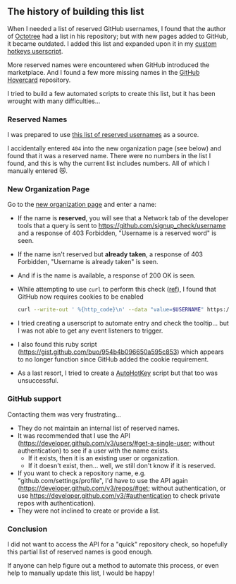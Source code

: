 ## The history of building this list

When I needed a list of reserved GitHub usernames, I found that the author of [Octotree](https://github.com/buunguyen/octotree/) had a list in his repository; but with new pages added to GitHub, it became outdated. I added this list and expanded upon it in my [custom hotkeys userscript](https://github.com/Mottie/GitHub-userscripts/wiki/GitHub-custom-hotkeys).

More reserved names were encountered when GitHub introduced the marketplace. And I found a few more missing names in the [GitHub Hovercard](https://github.com/Justineo/github-hovercard/) repository.

I tried to build a few automated scripts to create this list, but it has been wrought with many difficulties...

### Reserved Names

I was prepared to use [this list of reserved usernames](https://github.com/shouldbee/reserved-usernames/) as a source.

I accidentally entered `404` into the new organization page (see below) and found that it was a reserved name. There were no numbers in the list I found, and this is why the current list includes numbers. All of which I manually entered :crying_cat_face:.

### New Organization Page

Go to the [new organization page](https://github.com/account/organizations/new) and enter a name:
* If the name is **reserved**, you will see that a Network tab of the developer tools that a query is sent to https://github.com/signup_check/username and a response of 403 Forbidden, "Username is a reserved word" is seen.
* If the name isn't reserved but **already taken**, a response of 403 Forbidden, "Username is already taken" is seen.
* And if is the name is available, a response of 200 OK is seen.
* While attempting to use `curl` to perform this check ([ref](https://stackoverflow.com/questions/28977164/github-api-how-to-check-username-availability)), I found that GitHub now requires cookies to be enabled

    ```bash
    curl --write-out ' %{http_code}\n' --data "value=$USERNAME" https://github.com/signup_check/username
    ```

* I tried creating a userscript to automate entry and check the tooltip... but I was not able to get any event listeners to trigger.
* I also found this ruby script (https://gist.github.com/buo/954b4b096650a595c853) which appears to no longer function since GitHub added the cookie requirement.
* As a last resort, I tried to create a [AutoHotKey](https://autohotkey.com/) script but that too was unsuccessful.

### GitHub support

Contacting them was very frustrating...

* They do not maintain an internal list of reserved names.
* It was recommended that I use the API (https://developer.github.com/v3/users/#get-a-single-user; without authentication) to see if a user with the name exists.
  * If it exists, then it is an existing user or organization.
  * If it doesn't exist, then... well, we still don't know if it is reserved.
* If you want to check a repository name, e.g. "github.com/settings/profile", I'd have to use the API again (https://developer.github.com/v3/repos/#get; without authentication, or use https://developer.github.com/v3/#authentication to check private repos with authentication).
* They were not inclined to create or provide a list.

### Conclusion

I did not want to access the API for a "quick" repository check, so hopefully this partial list of reserved names is good enough.

If anyone can help figure out a method to automate this process, or even help to manually update this list, I would be happy!
